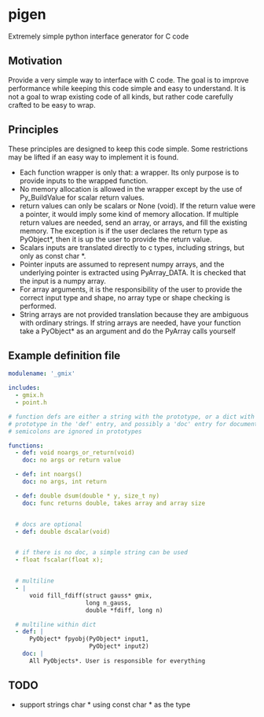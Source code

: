 # pigen
Extremely simple python interface generator for C code

Motivation
----------

Provide a very simple way to interface with C code.  The goal is to improve
performance while keeping this code simple and easy to understand.  It is not a
goal to wrap existing code of all kinds, but rather code carefully crafted to
be easy to wrap.

Principles
----------

These principles are designed to keep this code simple.  Some restrictions may
be lifted if an easy way to implement it is found.

- Each function wrapper is only that: a wrapper.  Its only 
  purpose is to provide inputs to the wrapped function.
- No memory allocation is allowed in the wrapper except by the use
  of Py_BuildValue for scalar return values.
- return values can only be scalars or None (void).  If the
  return value were a pointer, it would imply some kind
  of memory allocation. If multiple return values are needed,
  send an array, or arrays, and fill the existing memory.
  The exception is if the
  user declares the return type as PyObject*, then it is
  up the user to provide the return value.
- Scalars inputs are translated directly to c types, including
  strings, but only as const char *.
- Pointer inputs are assumed to represent numpy arrays, and the
  underlying pointer is extracted using PyArray_DATA.  It is
  checked that the input is a numpy array.
- For array arguments, it is the responsibility of the user to provide the correct
  input type and shape, no array type or shape checking is performed.
- String arrays are not provided translation because they are ambiguous
  with ordinary strings.  If string arrays are needed, have your
  function take a PyObject* as an argument and do the PyArray
  calls yourself

Example definition file
-----------------------

```yaml
modulename: '_gmix'

includes:
  - gmix.h
  - point.h

# function defs are either a string with the prototype, or a dict with the
# prototype in the 'def' entry, and possibly a 'doc' entry for documentation.
# semicolons are ignored in prototypes

functions:
  - def: void noargs_or_return(void)
    doc: no args or return value

  - def: int noargs()
    doc: no args, int return

  - def: double dsum(double * y, size_t ny)
    doc: func returns double, takes array and array size


  # docs are optional
  - def: double dscalar(void)


  # if there is no doc, a simple string can be used
  - float fscalar(float x);


  # multiline
  - |
      void fill_fdiff(struct gauss* gmix,
                      long n_gauss,
                      double *fdiff, long n)

  # multiline within dict
  - def: |
      PyObject* fpyobj(PyObject* input1,
                       PyObject* input2)
    doc: |
      All PyObjects*. User is responsible for everything
```
TODO
-------
- support strings char * using const char * as the type
